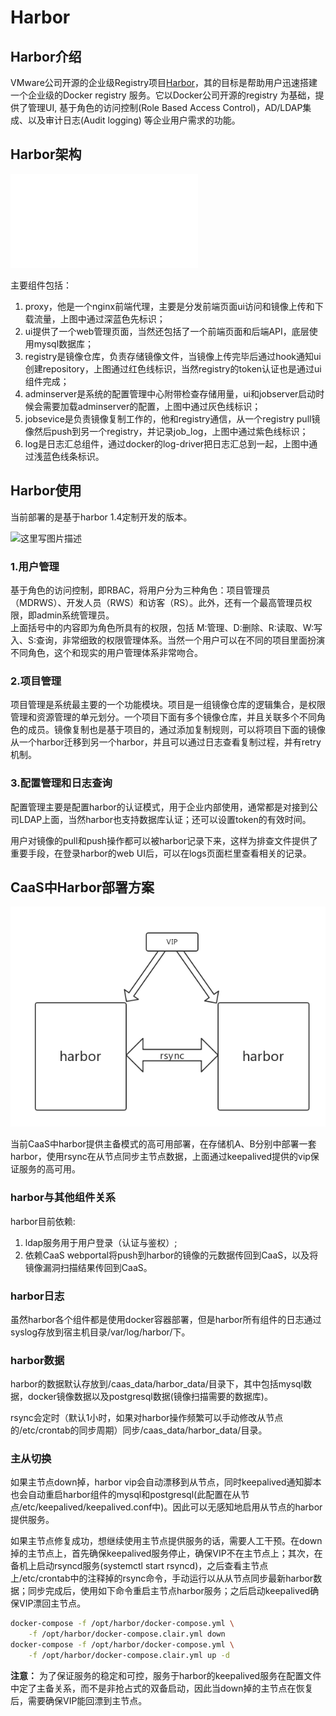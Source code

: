 # Harbor

## Harbor介绍

VMware公司开源的企业级Registry项目[Harbor](https://github.com/vmware/harbor)，其的目标是帮助用户迅速搭建一个企业级的Docker registry 服务。它以Docker公司开源的registry 为基础，提供了管理UI, 基于角色的访问控制\(Role Based Access Control\)，AD/LDAP集成、以及审计日志\(Audit logging\) 等企业用户需求的功能。

## Harbor架构

![harbor&#x67B6;&#x6784;](.gitbook/assets/20170912121921883.txt)

主要组件包括：

1. proxy，他是一个nginx前端代理，主要是分发前端页面ui访问和镜像上传和下载流量，上图中通过深蓝色先标识；
2. ui提供了一个web管理页面，当然还包括了一个前端页面和后端API，底层使用mysql数据库；
3. registry是镜像仓库，负责存储镜像文件，当镜像上传完毕后通过hook通知ui创建repository，上图通过红色线标识，当然registry的token认证也是通过ui组件完成；
4. adminserver是系统的配置管理中心附带检查存储用量，ui和jobserver启动时候会需要加载adminserver的配置，上图中通过灰色线标识；
5. jobsevice是负责镜像复制工作的，他和registry通信，从一个registry pull镜像然后push到另一个registry，并记录job\_log，上图中通过紫色线标识；
6. log是日志汇总组件，通过docker的log-driver把日志汇总到一起，上图中通过浅蓝色线条标识。 

## Harbor使用

当前部署的是基于harbor 1.4定制开发的版本。

![&#x8FD9;&#x91CC;&#x5199;&#x56FE;&#x7247;&#x63CF;&#x8FF0;](https://img-blog.csdn.net/20170912122844245?/2/text/aHR0cDovL2Jsb2cuY3Nkbi5uZXQvdTAxMDI3ODkyMw==/font/5a6L5L2T/fontsize/400/fill/I0JBQkFCMA==/dissolve/70/gravity/SouthEast)

### 1.用户管理

基于角色的访问控制，即RBAC，将用户分为三种角色：项目管理员（MDRWS）、开发人员（RWS）和访客（RS）。此外，还有一个最高管理员权限，即admin系统管理员。   
上面括号中的内容即为角色所具有的权限，包括 M:管理、D:删除、R:读取、W:写入、S:查询，非常细致的权限管理体系。当然一个用户可以在不同的项目里面扮演不同角色，这个和现实的用户管理体系非常吻合。

### 2.项目管理

项目管理是系统最主要的一个功能模块。项目是一组镜像仓库的逻辑集合，是权限管理和资源管理的单元划分。一个项目下面有多个镜像仓库，并且关联多个不同角色的成员。镜像复制也是基于项目的，通过添加复制规则，可以将项目下面的镜像从一个harbor迁移到另一个harbor，并且可以通过日志查看复制过程，并有retry机制。

### 3.配置管理和日志查询

配置管理主要是配置harbor的认证模式，用于企业内部使用，通常都是对接到公司LDAP上面，当然harbor也支持数据库认证；还可以设置token的有效时间。

用户对镜像的pull和push操作都可以被harbor记录下来，这样为排查文件提供了重要手段，在登录harbor的web UI后，可以在logs页面栏里查看相关的记录。   


## CaaS中Harbor部署方案

![](.gitbook/assets/harbor-bu-shu-jia-gou.jpg)

当前CaaS中harbor提供主备模式的高可用部署，在存储机A、B分别中部署一套harbor，使用rsync在从节点同步主节点数据，上面通过keepalived提供的vip保证服务的高可用。

### harbor与其他组件关系

harbor目前依赖:

1. ldap服务用于用户登录（认证与鉴权）;
2. 依赖CaaS webportal将push到harbor的镜像的元数据传回到CaaS，以及将镜像漏洞扫描结果传回到CaaS。

### harbor日志

虽然harbor各个组件都是使用docker容器部署，但是harbor所有组件的日志通过syslog存放到宿主机目录/var/log/harbor/下。

### harbor数据

harbor的数据默认存放到/caas\_data/harbor\_data/目录下，其中包括mysql数据，docker镜像数据以及postgresql数据\(镜像扫描需要的数据库\)。

rsync会定时（默认1小时，如果对harbor操作频繁可以手动修改从节点的/etc/crontab的同步周期）同步/caas\_data/harbor\_data/目录。

### 主从切换

如果主节点down掉，harbor vip会自动漂移到从节点，同时keepalived通知脚本也会自动重启harbor组件的mysql和postgresql\(此配置在从节点/etc/keepalived/keepalived.conf中\)。因此可以无感知地启用从节点的harbor提供服务。

如果主节点修复成功，想继续使用主节点提供服务的话，需要人工干预。在down掉的主节点上，首先确保keepalived服务停止，确保VIP不在主节点上；其次，在备机上启动rsyncd服务\(systemctl start rsyncd\)，之后查看主节点上/etc/crontab中的注释掉的rsync命令，手动运行以从从节点同步最新harbor数据；同步完成后，使用如下命令重启主节点harbor服务；之后启动keepalived确保VIP漂回主节点。

```bash
docker-compose -f /opt/harbor/docker-compose.yml \
    -f /opt/harbor/docker-compose.clair.yml down
docker-compose -f /opt/harbor/docker-compose.yml \
    -f /opt/harbor/docker-compose.clair.yml up -d
```

**注意：** 为了保证服务的稳定和可控，服务于harbor的keepalived服务在配置文件中定了主备关系，而不是非抢占式的双备启动，因此当down掉的主节点在恢复后，需要确保VIP能回漂到主节点。



